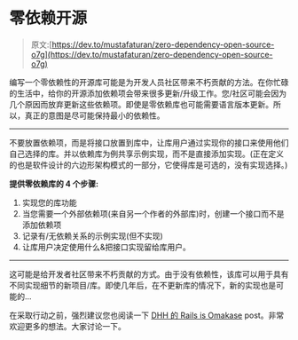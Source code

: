 # 零依赖开源

> 原文:[https://dev.to/mustafaturan/zero-dependency-open-source-o7g](https://dev.to/mustafaturan/zero-dependency-open-source-o7g)

编写一个零依赖性的开源库可能是为开发人员社区带来不朽贡献的方法。在你忙碌的生活中，给你的开源添加依赖项会带来很多更新/升级工作。您/社区可能会因为几个原因而放弃更新这些依赖项。即使是零依赖库也可能需要语言版本更新。所以，真正的意图是尽可能保持最小的依赖性。

* * *

不要放置依赖项，而是将接口放置到库中，让库用户通过实现你的接口来使用他们自己选择的库。并以依赖库为例共享示例实现，而不是直接添加实现。(正在定义的也是软件设计的六边形架构模式的一部分，它使得库是可选的，没有实现选择。)

**提供零依赖库的 4 个步骤:**

1.  实现您的库功能
2.  当您需要一个外部依赖项(来自另一个作者的外部库)时，创建一个接口而不是添加依赖项
3.  记录有/无依赖关系的示例实现(但不实现)
4.  让库用户决定使用什么&把接口实现留给库用户。

* * *

这可能是给开发者社区带来不朽贡献的方式。由于没有依赖性，该库可以用于具有不同实现细节的新项目/库。即使几年后，在不更新库的情况下，新的实现也是可能的...

在采取行动之前，强烈建议您也阅读一下 [DHH 的 Rails is Omakase](https://dhh.dk/2012/rails-is-omakase.html) post。非常欢迎更多的想法。大家讨论一下。